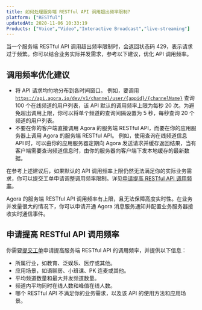 ```yaml
---
title: 如何处理服务端 RESTful API 调用超出频率限制?
platform: ["RESTful"]
updatedAt: 2020-11-06 10:33:19
Products: ["Voice","Video","Interactive Broadcast","live-streaming"]
---
```

当一个服务端 RESTful API 调用超出频率限制时，会返回状态码 429，表示请求过于频繁。你可以结合业务实际并发需求，参考以下建议，优化 API 调用频率。

## 调用频率优化建议
- 将 API 请求均匀地分布到各时间窗口。
例如，要调用 [`https://api.agora.io/dev/v1/channel/user/{appid}/{channelName}`](https://docs.agora.io/cn/rtc/restfulapi/#/%E6%9F%A5%E8%AF%A2%E5%9C%A8%E7%BA%BF%E9%A2%91%E9%81%93%E4%BF%A1%E6%81%AF/userList) 查询 100 个在线频道的用户列表，该 API 默认的调用频率上限为每秒 20 次。为避免超出调用上限，你可以将单个频道的查询间隔设置为 5 秒，每秒查询 20 个频道的用户列表。
- 不要在你的客户端直接调用 Agora 的服务端 RESTful API，而要在你的应用服务器上调用 Agora 的服务端 RESTful API。
例如，使用查询在线频道信息 API 时，可以由你的应用服务器定期向 Agora 发送请求并缓存返回结果，当有客户端需要查询频道信息时，由你的服务器向客户端下发本地缓存的最新数据。

在参考上述建议后，如果默认的 API 调用频率上限仍然无法满足你的实际业务需求，你可以提交工单申请调整调用频率限制。详见<a href="#raiselimit">申请提高 RESTful API 调用频率</a>。

<div class="alert note">Agora 的服务端 RESTful API 调用频率有上限，且无法保障高度实时性。在业务并发量很大的情况下，你可以申请开通 <a href="https://docs-preview.agoralab.co/cn/Agora%20Platform/ncs">Agora 消息服务通知</a >并配置业务服务器接收<a href="https://docs-preview.agoralab.co/cn/Agora%20Platform/rtc_eventtype?platform=All%20Platforms#实时通信">实时通信事件</a >。</div>

## 申请提高 RESTful API 调用频率<a name="raiselimit"></a>
你需要[提交工单](https://agora-ticket.agora.io/)申请提高服务端 RESTful API 的调用频率，并提供以下信息：
- 所属行业，如教育、泛娱乐、医疗或其他。
- 应用场景，如语聊房、小班课、PK 连麦或其他。
- 平均频道数量和最大并发频道数量。
- 频道内平均同时在线人数和峰值在线人数。
- 哪个 RESTful API 不满足你的业务需求，以及该 API 的使用方法和应用场景。